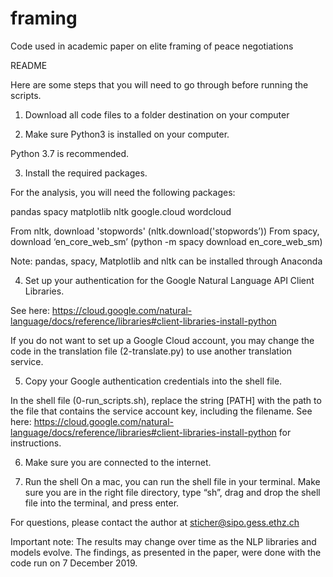 # framing
Code used in academic paper on elite framing of peace negotiations


README

Here are some steps that you will need to go through before running the scripts. 

1. Download all code files to a folder destination on your computer

2. Make sure Python3 is installed on your computer.

Python 3.7 is recommended.

3. Install the required packages.

For the analysis, you will need the following packages:

pandas
spacy
matplotlib
nltk
google.cloud
wordcloud


From nltk, download 'stopwords' (nltk.download('stopwords’))
From spacy, download ‘en_core_web_sm’ (python -m spacy download en_core_web_sm)

Note: pandas, spacy, Matplotlib and nltk can be installed through Anaconda 

4. Set up your authentication for the Google Natural Language API Client Libraries.

See here: https://cloud.google.com/natural-language/docs/reference/libraries#client-libraries-install-python

If you do not want to set up a Google Cloud account, you may change the code in the translation file (2-translate.py) to use another translation service.

5. Copy your Google authentication credentials into the shell file.

In the shell file (0-run_scripts.sh), replace the string [PATH] with the path to the file that contains the service account key, including the filename. See here: https://cloud.google.com/natural-language/docs/reference/libraries#client-libraries-install-python for instructions.

6. Make sure you are connected to the internet.

7. Run the shell
On a mac, you can run the shell file in your terminal. Make sure you are in the right file directory, type “sh”, drag and drop the shell file into the terminal, and press enter.

For questions, please contact the author at sticher@sipo.gess.ethz.ch

Important note: The results may change over time as the NLP libraries and models evolve. The findings, as presented in the paper, were done with the code run on 7 December 2019.
